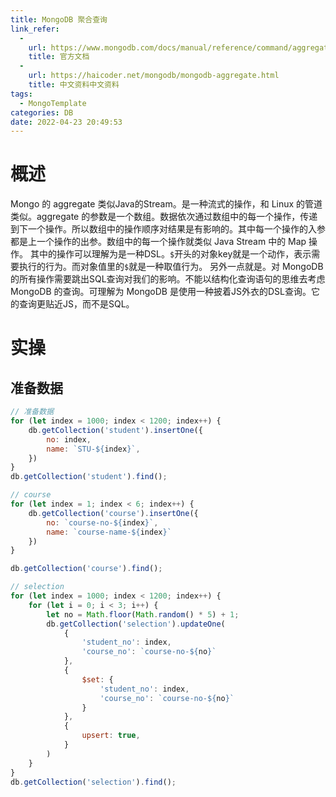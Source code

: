 ```yaml
---
title: MongoDB 聚合查询
link_refer:
  -
    url: https://www.mongodb.com/docs/manual/reference/command/aggregate/#stable-api
    title: 官方文档
  -
    url: https://haicoder.net/mongodb/mongodb-aggregate.html
    title: 中文资料中文资料
tags:
  - MongoTemplate
categories: DB
date: 2022-04-23 20:49:53
---
```


# 概述
Mongo 的 aggregate 类似Java的Stream。是一种流式的操作，和 Linux 的管道类似。aggregate 的参数是一个数组。数据依次通过数组中的每一个操作，传递到下一个操作。所以数组中的操作顺序对结果是有影响的。其中每一个操作的入参都是上一个操作的出参。数组中的每一个操作就类似 Java Stream 中的 Map 操作。
其中的操作可以理解为是一种DSL。`$`开头的对象key就是一个动作，表示需要执行的行为。而对象值里的`$`就是一种取值行为。
另外一点就是。对 MongoDB 的所有操作需要跳出SQL查询对我们的影响。不能以结构化查询语句的思维去考虑 MongoDB 的查询。可理解为 MongoDB 是使用一种披着JS外衣的DSL查询。它的查询更贴近JS，而不是SQL。

# 实操

## 准备数据
```js
// 准备数据
for (let index = 1000; index < 1200; index++) {
    db.getCollection('student').insertOne({
        no: index,
        name: `STU-${index}`,
    })
}
db.getCollection('student').find();

// course
for (let index = 1; index < 6; index++) {
    db.getCollection('course').insertOne({
        no: `course-no-${index}`,
        name: `course-name-${index}`
    })
}

db.getCollection('course').find();

// selection
for (let index = 1000; index < 1200; index++) {
    for (let i = 0; i < 3; i++) {
        let no = Math.floor(Math.random() * 5) + 1;
        db.getCollection('selection').updateOne(
            {
                'student_no': index,
                'course_no': `course-no-${no}`
            },
            {
                $set: {
                    'student_no': index,
                    'course_no': `course-no-${no}`
                }
            },
            {
                upsert: true,
            }
        )
    }
}
db.getCollection('selection').find();
```